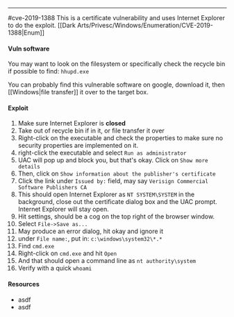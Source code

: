 -- -
#cve-2019-1388
This is a certificate vulnerability and uses Internet Explorer to do the exploit.
[[Dark Arts/Privesc/Windows/Enumeration/CVE-2019-1388|Enum]]
#### Vuln software
You may want to look on the filesystem or specifically check the recycle bin if possible to find: `hhupd.exe`

You can probably find this vulnerable software on google, download it, then [[Windows|file transfer]] it over to the target box.
#### Exploit
1. Make sure Internet Explorer is **closed**
2. Take out of recycle bin if in it, or file transfer it over
3. Right-click on the executable and check the properties to make sure no security properties are implemented on it. 
4. right-click the executable and select `Run as administrator`
5. UAC will pop up and block you, but that's okay. Click on `Show more details`
6. Then, click on `Show information about the publisher's certificate`
7. Click the link under `Issued by:` field, may say `Verisign Commercial Software Publishers CA`
8. This should open Internet Explorer as `NT SYSTEM\SYSTEM` in the background, close out the certificate dialog box and the UAC prompt. Internet Explorer will stay open. 
9. Hit settings, should be a cog on the top right of the browser window.
10. Select `File->Save as...`
11.  May produce an error dialog, hit okay and ignore it
12. under `File name:`, put in: `c:\windows\system32\*.*`
13. Find `cmd.exe`
14. Right-click on `cmd.exe` and hit `Open`
15. And that should open a command line as `nt authority\system`
16. Verify with a quick `whoami`

#### Resources
- asdf
- asdf